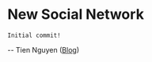 ﻿New Social Network
==================

    Initial commit!

--
Tien Nguyen ([Blog](http://lilylnx.wordpress.com/))